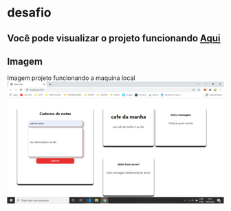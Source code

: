 # desafio 
## Você pode visualizar o projeto funcionando [Aqui](https://web-matheus.github.io/page/)

## Imagem
Imagem projeto funcionando a maquina local
![](imagem.png)
